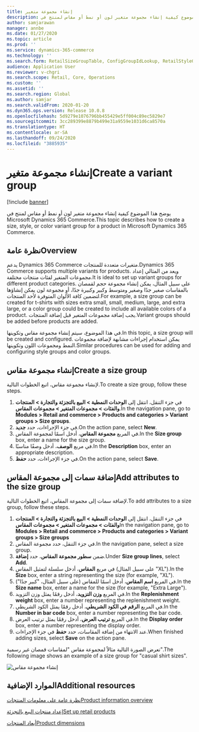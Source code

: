 ```yaml
---
title: إنشاء مجموعة متغير
description: يوضح هذا الموضوع كيفية إنشاء مجموعة متغير لون أو نمط أو مقاس لمنتج في Microsoft Dynamics 365 Commerce.
author: samjarawan
manager: annbe
ms.date: 01/27/2020
ms.topic: article
ms.prod: ''
ms.service: dynamics-365-commerce
ms.technology: ''
ms.search.form: RetailSizeGroupTable, ConfigGroupIdLookup, RetailStyleGroupTable
audience: Application User
ms.reviewer: v-chgri
ms.search.scope: Retail, Core, Operations
ms.custom: ''
ms.assetid: ''
ms.search.region: Global
ms.author: samjar
ms.search.validFrom: 2020-01-20
ms.dyn365.ops.version: Release 10.0.8
ms.openlocfilehash: 5d9279e1076796bb455429e5ff004c89ec5829e7
ms.sourcegitcommit: 3cc289399e8879b499e31a9559e1031d6ca8570a
ms.translationtype: HT
ms.contentlocale: ar-SA
ms.lasthandoff: 09/24/2020
ms.locfileid: "3885935"
---
```

# <a name="create-a-variant-group"></a><span data-ttu-id="f7909-103">إنشاء مجموعة متغير</span><span class="sxs-lookup"><span data-stu-id="f7909-103">Create a variant group</span></span>


[!include [banner](includes/banner.md)]

<span data-ttu-id="f7909-104">يوضح هذا الموضوع كيفية إنشاء مجموعة متغير لون أو نمط أو مقاس لمنتج في Microsoft Dynamics 365 Commerce.</span><span class="sxs-lookup"><span data-stu-id="f7909-104">This topic describes how to create a size, style, or color variant group for a product in Microsoft Dynamics 365 Commerce.</span></span>

## <a name="overview"></a><span data-ttu-id="f7909-105">نظرة عامة</span><span class="sxs-lookup"><span data-stu-id="f7909-105">Overview</span></span>

<span data-ttu-id="f7909-106">يدعم Dynamics 365 Commerce متغيرات متعددة للمنتجات.</span><span class="sxs-lookup"><span data-stu-id="f7909-106">Dynamics 365 Commerce supports multiple variants for products.</span></span> <span data-ttu-id="f7909-107">ويعد من المثالي إعداد مجموعات المتغير لفئات منتجات مختلفة.</span><span class="sxs-lookup"><span data-stu-id="f7909-107">It is ideal to set up variant groups for different product categories.</span></span> <span data-ttu-id="f7909-108">على سبيل المثال، يمكن إنشاء مجموعة حجم لقمصان بالمقاسات صغير جدًا وصغير ومتوسط وكبير وكبيرة جدًا، أو مجموعة لون يمكن إنشاؤها لتضمين كافة الألوان المتوفرة لأحد المنتجات.</span><span class="sxs-lookup"><span data-stu-id="f7909-108">For example, a size group can be created for t-shirts with sizes extra small, small, medium, large, and extra large, or a color group could be created to include all available colors of a product.</span></span> <span data-ttu-id="f7909-109">يجب إضافة مجموعات المتغير قبل إضافة المنتجات.</span><span class="sxs-lookup"><span data-stu-id="f7909-109">Variant groups should be added before products are added.</span></span>

<span data-ttu-id="f7909-110">في هذا الموضوع، سيتم إنشاء مجموعة مقاس وتكوينها.</span><span class="sxs-lookup"><span data-stu-id="f7909-110">In this topic, a size group will be created and configured.</span></span> <span data-ttu-id="f7909-111">يمكن استخدام إجراءات مشابهة لإضافة مجموعات النمط ومجموعات اللون وتكوينها.</span><span class="sxs-lookup"><span data-stu-id="f7909-111">Similar procedures can be used for adding and configuring style groups and color groups.</span></span>

## <a name="create-a-size-group"></a><span data-ttu-id="f7909-112">إنشاء مجموعة مقاس</span><span class="sxs-lookup"><span data-stu-id="f7909-112">Create a size group</span></span>

<span data-ttu-id="f7909-113">لإنشاء مجموعة مقاس، اتبع الخطوات التالية.</span><span class="sxs-lookup"><span data-stu-id="f7909-113">To create a size group, follow these steps.</span></span>
 
1. <span data-ttu-id="f7909-114">في جزء التنقل، انتقل إلى **الوحدات النمطية \> البيع بالتجزئة والتجارة \> المنتجات والفئات \> مجموعات المتغير \> مجموعات المقاس**.</span><span class="sxs-lookup"><span data-stu-id="f7909-114">In the navigation pane, go to **Modules \> Retail and commerce \> Products and categories \> Variant groups \> Size groups**.</span></span>
1. <span data-ttu-id="f7909-115">في جزء الإجراءات، حدد **جديد**.</span><span class="sxs-lookup"><span data-stu-id="f7909-115">On the action pane, select **New**.</span></span>
1. <span data-ttu-id="f7909-116">في المربع **مجموعة المقاس**، أدخل اسمًا لمجموعة المقاس.</span><span class="sxs-lookup"><span data-stu-id="f7909-116">In the **Size group** box, enter a name for the size group.</span></span>
1. <span data-ttu-id="f7909-117">في مربع **الوصف**، أدخل وصفًا مناسبًا.</span><span class="sxs-lookup"><span data-stu-id="f7909-117">In the **Description** box, enter an appropriate description.</span></span>
1. <span data-ttu-id="f7909-118">في جزء الإجراءات، حدد **حفظ**.</span><span class="sxs-lookup"><span data-stu-id="f7909-118">On the action pane, select **Save**.</span></span>

## <a name="add-attributes-to-the-size-group"></a><span data-ttu-id="f7909-119">إضافة سمات إلى مجموعة المقاس</span><span class="sxs-lookup"><span data-stu-id="f7909-119">Add attributes to the size group</span></span>

<span data-ttu-id="f7909-120">لإضافة سمات إلى مجموعة المقاس، اتبع الخطوات التالية.</span><span class="sxs-lookup"><span data-stu-id="f7909-120">To add attributes to a size group, follow these steps.</span></span>

1. <span data-ttu-id="f7909-121">في جزء التنقل، انتقل إلى **الوحدات النمطية \> البيع بالتجزئة والتجارة \> المنتجات والفئات \> مجموعات المتغير \> مجموعات المقاس**</span><span class="sxs-lookup"><span data-stu-id="f7909-121">In the navigation pane, go to **Modules \> Retail and commerce \> Products and categories \> Variant groups \> Size groups**</span></span>
1. <span data-ttu-id="f7909-122">في جزء التنقل، حدد مجموعة المقاس.</span><span class="sxs-lookup"><span data-stu-id="f7909-122">In the navigation pane, select a size group.</span></span>
1. <span data-ttu-id="f7909-123">ضمن **سطور مجموعة المقاس**، حدد **إضافة**.</span><span class="sxs-lookup"><span data-stu-id="f7909-123">Under **Size group lines**, select **Add**.</span></span>
1. <span data-ttu-id="f7909-124">في مربع **المقاس**، أدخل سلسلة لتمثيل المقاس (على سبيل المثال "XL").</span><span class="sxs-lookup"><span data-stu-id="f7909-124">In the **Size** box, enter a string representing the size (for example, "XL").</span></span>
1. <span data-ttu-id="f7909-125">في المربع **اسم المقاس**، أدخل اسمًا للمقاس (على سبيل المثال، "كبير جدًا").</span><span class="sxs-lookup"><span data-stu-id="f7909-125">In the **Size name** box, enter a name for the size (for example, "Extra Large").</span></span>
1. <span data-ttu-id="f7909-126">في المربع **وزن التزويد**، أدخل رقمًا يمثل وزن التزويد.</span><span class="sxs-lookup"><span data-stu-id="f7909-126">In the **Replenishment weight** box, enter a number representing the replenishment weight.</span></span>
1. <span data-ttu-id="f7909-127">في المربع **الرقم في الكود الشريطي**، أدخل رقمًا يمثل الكود الشريطي.</span><span class="sxs-lookup"><span data-stu-id="f7909-127">In the **Number in bar code** box, enter a number representing the bar code.</span></span>
1. <span data-ttu-id="f7909-128">في المربع **ترتيب العرض**، أدخل رقمًا يمثل ترتيب العرض.</span><span class="sxs-lookup"><span data-stu-id="f7909-128">In the **Display order** box, enter a number representing the display order.</span></span>
1. <span data-ttu-id="f7909-129">عند الانتهاء من إضافة المقاسات، حدد **حفظ** في جزء الإجراءات.</span><span class="sxs-lookup"><span data-stu-id="f7909-129">When finished adding sizes, select **Save** on the action pane.</span></span>

<span data-ttu-id="f7909-130">تعرض الصورة التالية مثالاً لمجموعة مقاس "لمقاسات قمصان غير رسمية".</span><span class="sxs-lookup"><span data-stu-id="f7909-130">The following image shows an example of a size group for "casual shirt sizes".</span></span>

![إنشاء مجموعة مقاس](media/create-variant-group.png)

## <a name="additional-resources"></a><span data-ttu-id="f7909-132">الموارد الإضافية</span><span class="sxs-lookup"><span data-stu-id="f7909-132">Additional resources</span></span>

[<span data-ttu-id="f7909-133">نظرة عامة على معلومات المنتجات</span><span class="sxs-lookup"><span data-stu-id="f7909-133">Product information overview</span></span>](../supply-chain/pim/product-information.md?toc=/dynamics365/commerce/toc.json)

[<span data-ttu-id="f7909-134">إعداد منتجات البيع بالتجزئة</span><span class="sxs-lookup"><span data-stu-id="f7909-134">Set up retail products</span></span>](set-up-retail-products.md)

[<span data-ttu-id="f7909-135">أبعاد المنتجات</span><span class="sxs-lookup"><span data-stu-id="f7909-135">Product dimensions</span></span>](../supply-chain/pim/product-dimensions.md?toc=/dynamics365/commerce/toc.json)

